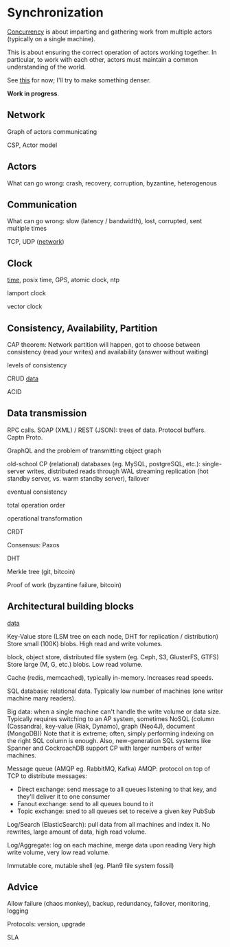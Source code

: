 # Synchronization

[Concurrency](./concurrency.md) is about imparting and gathering work from
multiple actors (typically on a single machine).

This is about ensuring the correct operation of actors working together.
In particular, to work with each other, actors must maintain a common
understanding of the world.

See [this](https://github.com/aphyr/distsys-class) for now; I'll try to make
something denser.

**Work in progress**.

## Network

Graph of actors communicating

CSP, Actor model

## Actors

What can go wrong: crash, recovery, corruption, byzantine, heterogenous

## Communication

What can go wrong: slow (latency / bandwidth), lost, corrupted, sent multiple
times

TCP, UDP ([network](./network.md))

## Clock

[time](./time.md), posix time, GPS, atomic clock, ntp

lamport clock

vector clock

## Consistency, Availability, Partition

CAP theorem:
Network partition will happen, got to choose between consistency (read your
writes) and availability (answer without waiting)

levels of consistency

CRUD [data](./data.md)

ACID

## Data transmission

RPC calls.
SOAP (XML) / REST (JSON): trees of data.
Protocol buffers. Captn Proto.

GraphQL and the problem of transmitting object graph

old-school CP (relational) databases (eg. MySQL, postgreSQL, etc.):
single-server writes, distributed reads through WAL streaming replication (hot standby server, vs. warm standby server), failover

eventual consistency

total operation order

operational transformation

CRDT

Consensus: Paxos

DHT

Merkle tree (git, bitcoin)

Proof of work (byzantine failure, bitcoin)

## Architectural building blocks

[data](./data.md)

Key-Value store
(LSM tree on each node, DHT for replication / distribution)
Store small (100K) blobs. High read and write volumes.

block, object store, distributed file system (eg. Ceph, S3, GlusterFS, GTFS)
Store large (M, G, etc.) blobs. Low read volume.

Cache (redis, memcached), typically in-memory.
Increases read speeds.

SQL database: relational data.
Typically low number of machines (one writer machine many readers).

Big data: when a single machine can't handle the write volume or data size.
Typically requires switching to an AP system, sometimes NoSQL (column (Cassandra), key-value (Riak, Dynamo), graph (Neo4J), document (MongoDB))
Note that it is extreme; often, simply performing indexing on the right SQL
column is enough.
Also, new-generation SQL systems like Spanner and CockroachDB support CP with
larger numbers of writer machines.

Message queue (AMQP eg. RabbitMQ, Kafka)
AMQP: protocol on top of TCP to distribute messages:
- Direct exchange: send message to all queues listening to that key, and they'll
  deliver it to one consumer
- Fanout exchange: send to all queues bound to it
- Topic exchange: sned to all queues set to receive a given key
PubSub

Log/Search (ElasticSearch): pull data from all machines and index it.
No rewrites, large amount of data, high read volume.

Log/Aggregate: log on each machine, merge data upon reading
Very high write volume, very low read volume.

Immutable core, mutable shell (eg. Plan9 file system fossil)

## Advice

Allow failure (chaos monkey), backup, redundancy, failover, monitoring, logging

Protocols: version, upgrade

SLA
